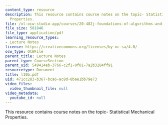 ```yaml
---
content_type: resource
description: This resource contains course notes on the topic- Statistical Mechanical
  Properties.
file: /ol-ocw-studio-app/courses/20-482j-foundations-of-algorithms-and-computational-techniques-in-systems-biology-spring-2006/471cc283b367bca6ac8d0bae1bb79e73_l10b.pdf
file_size: 581846
file_type: application/pdf
learning_resource_types:
- Lecture Notes
license: https://creativecommons.org/licenses/by-nc-sa/4.0/
ocw_type: OCWFile
parent_title: Lecture Notes
parent_type: CourseSection
parent_uid: 549414eb-3766-c2f1-0f01-7a2b3284ff91
resourcetype: Document
title: l10b.pdf
uid: 471cc283-b367-bca6-ac8d-0bae1bb79e73
video_files:
  video_thumbnail_file: null
video_metadata:
  youtube_id: null
---
```

This resource contains course notes on the topic- Statistical Mechanical Properties.